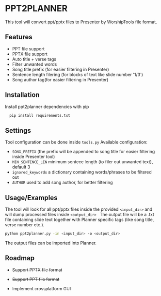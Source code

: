 
# PPT2PLANNER

This tool will convert ppt/pptx files to Presenter by WorshipTools file format.


## Features

- PPT file support
- PPTX file support
- Auto title + verse tags
- Filter unwanted words
- Song title prefix (for easier filtering in Presenter)
- Sentence length filering (for blocks of text like slide number '1/3')
- Song author tag(for easier filtering in Presenter)


## Installation

Install ppt2planner dependencies with pip

```bash
  pip install requirements.txt
```
    
## Settings

Tool configuration can be done inside ```tools.py```
Available configuration:
- ```SONG_PREFIX``` (the prefix will be appended to song title for easier filtering inside Presenter tool)
- ```MIN_SENTENCE_LEN``` minimum sentece length (to filer out unwanted text), default 3
- ```ignored_keywords``` a dictionary containing words/phrases to be filtered out
- ```AUTHOR``` used to add song author, for better filtering

## Usage/Examples
The tool will look for all ppt/pptx files inside the provided ```<input_dir>``` and will dump processed files inside ```<output_dir> ```
The output file will be a .txt file containing slide text together with Planner specific tags (like song title, verse number etc.).

```bash
python ppt2planner.py -in <input_dir> -o <output_dir>
```

The output files can be imported into Planner.
## Roadmap

- ~~Support PPTX file format~~

- ~~Support PPT file format~~

- Implement crossplatform GUI

